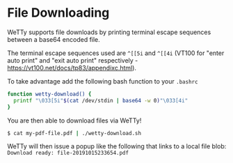 # File Downloading

WeTTy supports file downloads by printing terminal escape sequences between a
base64 encoded file.

The terminal escape sequences used are `^[[5i` and `^[[4i` (VT100 for "enter
auto print" and "exit auto print" respectively -
https://vt100.net/docs/tp83/appendixc.html).

To take advantage add the following bash function to your `.bashrc`

```bash
function wetty-download() {
  printf "\033[5i"$(cat /dev/stdin | base64 -w 0)"\033[4i"
}
```

You are then able to download files via WeTTy!

```bash
$ cat my-pdf-file.pdf | ./wetty-download.sh
```

WeTTy will then issue a popup like the following that links to a local file
blob: `Download ready: file-20191015233654.pdf`
